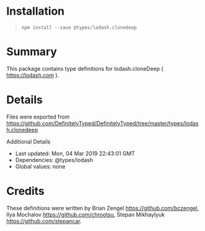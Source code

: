 # Installation
> `npm install --save @types/lodash.clonedeep`

# Summary
This package contains type definitions for lodash.cloneDeep ( https://lodash.com ).

# Details
Files were exported from https://github.com/DefinitelyTyped/DefinitelyTyped/tree/master/types/lodash.clonedeep

Additional Details
 * Last updated: Mon, 04 Mar 2019 22:43:01 GMT
 * Dependencies: @types/lodash
 * Global values: none

# Credits
These definitions were written by Brian Zengel <https://github.com/bczengel>, Ilya Mochalov <https://github.com/chrootsu>, Stepan Mikhaylyuk <https://github.com/stepancar>.
